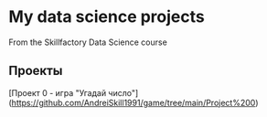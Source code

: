 # My data science projects
From the Skillfactory Data Science course

## Проекты
[Проект 0  - игра "Угадай число"] (https://github.com/AndreiSkill1991/game/tree/main/Project%200)

